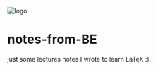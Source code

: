 ![logo](./Bachelor%20degree/sapienza.jpg)
# notes-from-BE
just some lectures notes I wrote to learn LaTeX :).  
